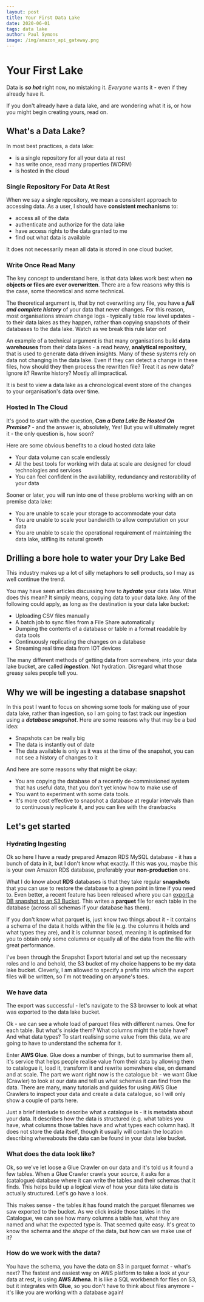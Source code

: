 ```yaml
---
layout: post
title: Your First Data Lake
date: 2020-06-01
tags: data lake
author: Paul Symons
image: /img/amazon_api_gateway.png
---
```


# Your First Lake

Data is ***so hot*** right now, no mistaking it. _Everyone_ wants it - even if they already have it.

If you don't already have a data lake, and are wondering what it is, or how you might begin creating yours, read on.

## What's a Data Lake?

In most best practices, a data lake:

* is a single repository for all your data at rest
* has write once, read many properties (WORM)
* is hosted in the cloud

### Single Repository For Data At Rest

When we say a single repository, we mean a consistent approach to accessing data. As a user, I should have **consistent mechanisms** to:

* access all of the data
* authenticate and authorize for the data lake
* have access rights to the data granted to me
* find out what data is available

It does not necessarily mean all data is stored in one cloud bucket.

### Write Once Read Many

The key concept to understand here, is that data lakes work best when **no objects or files are ever overwritten**. There are a few reasons why this is the case, some theoretical and some technical.

The theoretical argument is, that by not overwriting any file, you have a ***full and complete history*** of your data that never changes. For this reason, most organisations stream change logs - typically table row level updates - to their data lakes as they happen, rather than copying snapshots of their databases to the data lake. Watch as we break this rule later on!

An example of a technical argument is that many organisations build **data warehouses** from their data lakes - a read heavy, **analytical repository**, that is used to generate data driven insights. Many of these systems rely on data not changing in the data lake. Even if they can detect a change in these files, how should they then process the rewritten file? Treat it as new data? Ignore it? Rewrite history? Mostly all impractical.

It is best to view a data lake as a chronological event store of the changes to your organisation's data over time.

### Hosted In The Cloud

It's good to start with the question, ***Can a Data Lake Be Hosted On Premise?*** - and the answer is, absolutely, *Yes*! But you will ultimately regret it - the only question is, how soon?

Here are some obvious benefits to a cloud hosted data lake

* Your data volume can scale endlessly
* All the best tools for working with data at scale are designed for cloud technologies and services
* You can feel confident in the availability, redundancy and restorability of your data

Sooner or later, you will run into one of these problems working with an on premise data lake:

* You are unable to scale your storage to accommodate your data
* You are unable to scale your bandwidth to allow computation on your data
* You are unable to scale the operational requirement of maintaining the data lake, stifling its natural growth

## Drilling a bore hole to water your Dry Lake Bed

This industry makes up a lot of silly metaphors to sell products, so I may as well continue the trend.

You may have seen articles discussing how to ***hydrate*** your data lake. What does this mean? It simply means, copying data to your data lake. Any of the following could apply, as long as the destination is your data lake bucket:

* Uploading CSV files manually
* A batch job to sync files from a File Share automatically
* Dumping the contents of a database or table in a format readable by data tools
* Continuously replicating the changes on a database
* Streaming real time data from IOT devices

The many different methods of getting data from somewhere, into your data lake bucket, are called ***ingestion***. Not hydration. Disregard what those greasy sales people tell you.

## Why we will be ingesting a database snapshot

In this post I want to focus on showing some tools for making use of your data lake, rather than ingestion, so I am going to fast track our ingestion using a ***database snapshot***. Here are some reasons why that may be a bad idea:

* Snapshots can be really big
* The data is instantly out of date
* The data available is only as it was at the time of the snapshot, you can not see a history of changes to it

And here are some reasons why that might be okay:

* You are copying the database of a recently de-commissioned system that has useful data, that you don't yet know how to make use of
* You want to experiment with some data tools.
* It's more cost effective to snapshot a database at regular intervals than to continuously replicate it, and you can live with the drawbacks

## Let's get started

### ~~Hydrating~~ Ingesting

Ok so here I have a ready prepared Amazon RDS MySQL database - it has a bunch of data in it, but I don't know what exactly. If this was you, maybe this is your own Amazon RDS database, preferably your **non-production** one.

What I do know about **RDS** databases is that they take regular **snapshots** that you can use to restore the database to a given point in time if you need to. Even better, a recent feature has been released where you can [export a DB snapshot to an S3 Bucket](https://docs.aws.amazon.com/AmazonRDS/latest/UserGuide/USER_ExportSnapshot.html). This writes a **parquet** file for each table in the database (across all schemas if your database has them).

If you don't know what parquet is, just know two things about it - it contains a schema of the data it holds within the file (e.g. the columns it holds and what types they are), and it is columnar based, meaning it is optimised for you to obtain only some columns or equally all of the data from the file with great performance.

I've been through the Snapshot Export tutorial and set up the necessary roles and lo and behold, the S3 bucket of my choice happens to be my data lake bucket. Cleverly, I am allowed to specify a prefix into which the export files will be written, so I'm not treading on anyone's toes.

### We have data

The export was successful - let's navigate to the S3 browser to look at what was exported to the data lake bucket.

Ok - we can see a whole load of parquet files with different names. One for each table. But what's inside them? What columns might the table have? And what data types? To start realising some value from this data, we are going to have to understand the schema for it.

Enter **AWS Glue**. Glue does a number of things, but to summarise them all, it's service that helps people realise value from their data by allowing them to catalogue it, load it, transform it  and rewrite somewhere else, on demand and at scale. The part we want right now is the catalogue bit - we want Glue (Crawler) to look at our data and tell us what schemas it can find from the data. There are many, many tutorials and guides for using AWS Glue Crawlers to inspect your data and create a data catalogue, so I will only show a couple of parts here.

Just a brief interlude to describe what a catalogue is - it is metadata about your data. It describes how the data is structured (e.g. what tables you have, what columns those tables have and what types each column has). It does not store the data itself, though it usually will contain the location describing whereabouts the data can be found in your data lake bucket.

### What does the data look like?

Ok, so we've let loose a Glue Crawler on our data and it's told us it found a few tables. When a Glue Crawler crawls your source, it asks for a (catalogue) database where it can write the tables and their schemas that it finds. This helps build up a logical view of how your data lake data is actually structured. Let's go have a look.

This makes sense - the tables it has found match the parquet filenames we saw exported to the bucket. As we click inside those tables in the Catalogue, we can see how many columns a table has, what they are named and what the expected type is. That seemed quite easy. It's great to know the schema and the _shape_ of the data, but how can we make use of it?

### How do we work with the data?

You have the schema, you have the data on S3 in parquet format - what's next? The fastest and easiest way on AWS platform to take a look at your data at rest, is using **AWS Athena**. It is like a SQL workbench for files on S3, but it integrates with **Glue**, so you don't have to think about files anymore - it's like you are working with a database again!
